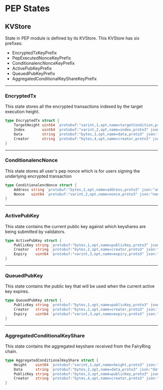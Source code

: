 # PEP States

## KVStore

State in PEP module is defined by its KVStore. This KVStore has six prefixes:

- EncryptedTxKeyPrefix
- PepExecutedNonceKeyPrefix
- ConditionalencNonceKeyPrefix
- ActivePubKeyPrefix
- QueuedPubKeyPrefix
- AggregatedConditionalKeyShareKeyPrefix

---

### EncryptedTx

This state stores all the encrypted transactions indexed by the target execution height.

```go
type EncryptedTx struct {
    TargetHeight uint64 `protobuf:"varint,1,opt,name=targetCondition,proto3" json:"targetCondition,omitempty"`
    Index        uint64 `protobuf:"varint,2,opt,name=index,proto3" json:"index,omitempty"`
    Data         string `protobuf:"bytes,3,opt,name=data,proto3" json:"data,omitempty"`
    Creator      string `protobuf:"bytes,4,opt,name=creator,proto3" json:"creator,omitempty"`
}
```

---

### ConditionalencNonce

This state stores all user's pep nonce which is for users signing the underlying encrypted transaction

```go
type ConditionalencNonce struct {
    Address string `protobuf:"bytes,1,opt,name=address,proto3" json:"address,omitempty"`
    Nonce   uint64 `protobuf:"varint,2,opt,name=nonce,proto3" json:"nonce,omitempty"`
}
```

---

### ActivePubKey

This state contains the current public key against which keyshares are being submitted by validators.

```go
type ActivePubKey struct {
    PublicKey string `protobuf:"bytes,1,opt,name=publicKey,proto3" json:"publicKey,omitempty"`
    Creator   string `protobuf:"bytes,2,opt,name=creator,proto3" json:"creator,omitempty"`
    Expiry    uint64 `protobuf:"varint,3,opt,name=expiry,proto3" json:"expiry,omitempty"`
}
```

---

### QueuedPubKey

This state contains the public key that will be used when the current active key expires.

```go
type QueuedPubKey struct {
    PublicKey string `protobuf:"bytes,1,opt,name=publicKey,proto3" json:"publicKey,omitempty"`
    Creator   string `protobuf:"bytes,2,opt,name=creator,proto3" json:"creator,omitempty"`
    Expiry    uint64 `protobuf:"varint,3,opt,name=expiry,proto3" json:"expiry,omitempty"`
}
```

---

### AggregatedConditionalKeyShare

This state contains the aggregated keyshare received from the FairyRing chain.

```go
type AggregatedConditionalKeyShare struct {
    Height    uint64 `protobuf:"varint,1,opt,name=height,proto3" json:"height,omitempty"`
    Data      string `protobuf:"bytes,2,opt,name=data,proto3" json:"data,omitempty"`
    PublicKey string `protobuf:"bytes,3,opt,name=publicKey,proto3" json:"publicKey,omitempty"`
    Creator   string `protobuf:"bytes,4,opt,name=creator,proto3" json:"creator,omitempty"`
}
```
